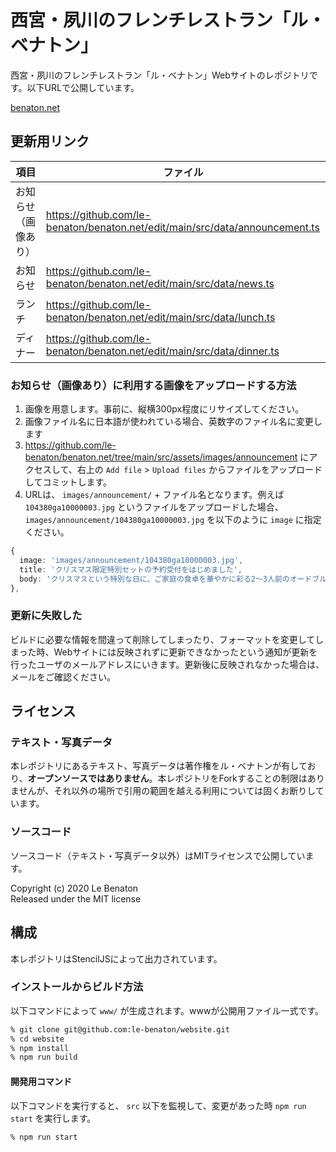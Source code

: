 # 西宮・夙川のフレンチレストラン「ル・ベナトン」
西宮・夙川のフレンチレストラン「ル・ベナトン」Webサイトのレポジトリです。以下URLで公開しています。

[benaton.net](https://www.benaton.net/)

## 更新用リンク
| 項目         | ファイル                                                                     |
|------------|--------------------------------------------------------------------------|
| お知らせ（画像あり） | https://github.com/le-benaton/benaton.net/edit/main/src/data/announcement.ts |
| お知らせ       | https://github.com/le-benaton/benaton.net/edit/main/src/data/news.ts         |
| ランチ        | https://github.com/le-benaton/benaton.net/edit/main/src/data/lunch.ts        |
| ディナー      | https://github.com/le-benaton/benaton.net/edit/main/src/data/dinner.ts       |

### お知らせ（画像あり）に利用する画像をアップロードする方法
1. 画像を用意します。事前に、縦横300px程度にリサイズしてください。
2. 画像ファイル名に日本語が使われている場合、英数字のファイル名に変更します
3. https://github.com/le-benaton/benaton.net/tree/main/src/assets/images/announcement にアクセスして、右上の `Add file` > `Upload files` からファイルをアップロードしてコミットします。
3. URLは、 `images/announcement/` + ファイル名となります。例えば `104380ga10000003.jpg` というファイルをアップロードした場合、 `images/announcement/104380ga10000003.jpg` を以下のように `image` に指定ください。

```ts
{
  image: 'images/announcement/104380ga10000003.jpg',
  title: 'クリスマス限定特別セットの予約受付をはじめました',
  body: 'クリスマスという特別な日に、ご家庭の食卓を華やかに彩る2～3人前のオードブルを予約限定で提供します。ブルゴーニュの定番料理「ジャンボン・ペルシエ」やミニサイズの鳥の丸焼きみたいな感じでライティングするんですがよく考えたらメニューわからないのでこんな感じです。電話にてご予約ください。',
},
```

### 更新に失敗した
ビルドに必要な情報を間違って削除してしまったり、フォーマットを変更してしまった時、Webサイトには反映されずに更新できなかったという通知が更新を行ったユーザのメールアドレスにいきます。更新後に反映されなかった場合は、メールをご確認ください。

## ライセンス
### テキスト・写真データ
本レポジトリにあるテキスト、写真データは著作権をル・ベナトンが有しており、**オープンソースではありません**。本レポジトリをForkすることの制限はありませんが、それ以外の場所で引用の範囲を越える利用については固くお断りしています。

### ソースコード
ソースコード（テキスト・写真データ以外）はMITライセンスで公開しています。

Copyright (c) 2020 Le Benaton<br />
Released under the MIT license

## 構成
本レポジトリはStencilJSによって出力されています。

### インストールからビルド方法
以下コマンドによって `www/` が生成されます。wwwが公開用ファイル一式です。

```bash
% git clone git@github.com:le-benaton/website.git
% cd website
% npm install
% npm run build
```

#### 開発用コマンド
以下コマンドを実行すると、 `src` 以下を監視して、変更があった時 `npm run start` を実行します。

```bash
% npm run start
```
